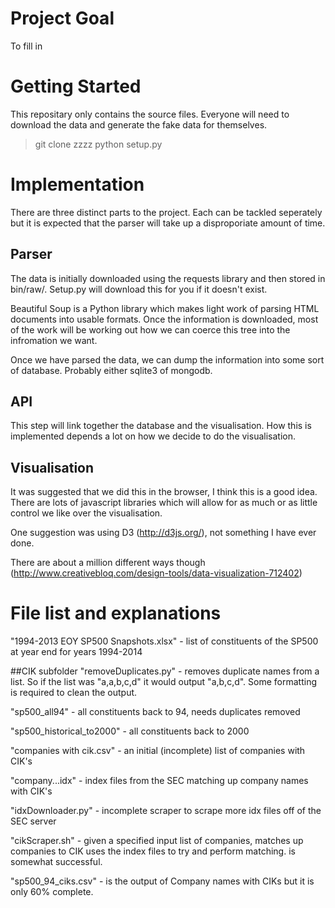 # Project Goal

To fill in

# Getting Started

This repositary only contains the source files. Everyone will need to download the data and generate the fake data for themselves. 

> git clone zzzz
> python setup.py


# Implementation

There are three distinct parts to the project. Each can be tackled seperately but it is expected that the parser will take up a disproporiate amount of time.

## Parser

The data is initially downloaded using the requests library and then stored in bin/raw/. Setup.py will download this for you if it doesn't exist.

Beautiful Soup is a Python library which makes light work of parsing HTML documents into usable formats. Once the information is downloaded, most of the work will be working out how we can coerce this tree into the infromation we want.

Once we have parsed the data, we can dump the information into some sort of database. Probably either sqlite3 of mongodb.

## API

This step will link together the database and the visualisation. How this is implemented depends a lot on how we decide to do the visualisation.

## Visualisation

It was suggested that we did this in the browser, I think this is a good idea. There are lots of javascript libraries which will allow for as much or as little control we like over the visualisation.

One suggestion was using D3 (http://d3js.org/), not something I have ever done.

There are about a million different ways though (http://www.creativebloq.com/design-tools/data-visualization-712402)

# File list and explanations

"1994-2013 EOY SP500 Snapshots.xlsx" - list of constituents of the SP500 at year end
for years 1994-2014

##CIK subfolder
"removeDuplicates.py" - removes duplicate names from a list. 
So if the list was "a,a,b,c,d" it would output "a,b,c,d". 
Some formatting is required to clean the output.

"sp500_all94" - all constituents back to 94, needs duplicates removed

"sp500_historical_to2000" - all constituents back to 2000

"companies with cik.csv" - an initial (incomplete) list of companies with CIK's

"company...idx" - index files from the SEC matching up company names with CIK's 

"idxDownloader.py" - incomplete scraper to scrape more idx files off of the SEC server

"cikScraper.sh" - given a specified input list of companies, matches up companies to CIK
uses the index files to try and perform matching. is somewhat successful.

"sp500_94_ciks.csv" - is the output of Company names with CIKs but it is only 60% complete.
